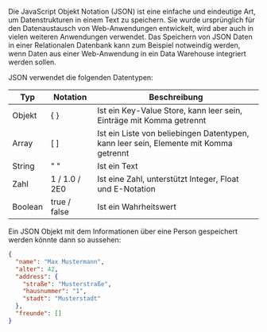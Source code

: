 Die JavaScript Objekt Notation (JSON) ist eine einfache und eindeutige Art, um Datenstrukturen in einem Text zu speichern. Sie wurde ursprünglich für den Datenaustausch von Web-Anwendungen entwickelt, wird aber auch in vielen weiteren Anwendungen verwendet. Das Speichern von JSON Daten in einer Relationalen Datenbank kann zum Beispiel notweindig werden, wenn Daten aus einer Web-Anwendung in ein Data Warehouse integriert werden sollen.

JSON verwendet die folgenden Datentypen:

| Typ | Notation | Beschreibung |
| --- | --- | --- |
| Objekt | { } | Ist ein Key-Value Store, kann leer sein, Einträge mit Komma getrennt|
| Array | [ ] | Ist ein Liste von beliebingen Datentypen, kann leer sein, Elemente mit Komma getrennt |
| String | " " | Ist ein Text |
| Zahl | 1 / 1.0 / 2E0   | Ist eine Zahl, unterstützt Integer, Float und E-Notation |
| Boolean | true / false | Ist ein Wahrheitswert |

Ein JSON Objekt mit dem Informationen über eine Person gespeichert werden könnte dann so aussehen:

```json
{
  "name": "Max Mustermann",
  "alter": 42,
  "address": {
    "straße": "Musterstraße",
    "hausnummer": "1",
    "stadt": "Musterstadt"
  },
  "freunde": []
}
```	